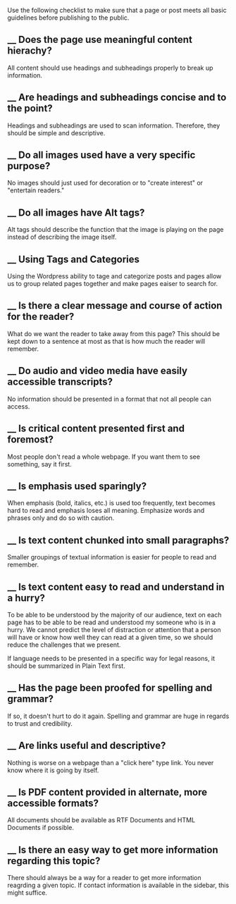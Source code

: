 Use the following checklist to make sure that a page or post meets all basic guidelines before publishing to the public.

## __ Does the page use meaningful content hierachy?

All content should use headings and subheadings properly to break up information.

## __ Are headings and subheadings concise and to the point?

Headings and subheadings are used to scan information. Therefore, they should be simple and descriptive.

## __ Do all images used have a very specific purpose?

No images should just used for decoration or to "create interest" or "entertain readers."
    
## __ Do all images have Alt tags?

Alt tags should describe the function that the image is playing on the page instead of describing the image itself.
    
## __ Using Tags and Categories

Using the Wordpress ability to tage and categorize posts and pages allow us to group related pages together and make pages eaiser to search for.
    
## __ Is there a clear message and course of action for the reader?

What do we want the reader to take away from this page? This should be kept down to a sentence at most as that is how much the reader will remember.
    
## __ Do audio and video media have easily accessible transcripts?

No information should be presented in a format that not all people can access.
    
## __ Is critical content presented first and foremost?

Most people don't read a whole webpage. If you want them to see something, say it first.

## __ Is emphasis used sparingly?

When emphasis (bold, italics, etc.) is used too frequently, text becomes hard to read and emphasis loses all meaning. Emphasize words and phrases only and do so with caution.

## __ Is text content chunked into small paragraphs?

Smaller groupings of textual information is easier for people to read and remember.
    
## __ Is text content easy to read and understand in a hurry?

To be able to be understood by the majority of our audience, text on each page has to be able to be read and understood my someone who is in a hurry. We cannot predict the level of distraction or attention that a person will have or know how well they can read at a given time, so we should reduce the challenges that we present.
        
If language needs to be presented in a specific way for legal reasons, it should be summarized in Plain Text first.

## __ Has the page been proofed for spelling and grammar?

If so, it doesn't hurt to do it again. Spelling and grammar are huge in regards to trust and credibility.

## __ Are links useful and descriptive?

Nothing is worse on a webpage than a "click here" type link. You never know where it is going by itself.

## __ Is PDF content provided in alternate, more accessible formats?

All documents should be available as RTF Documents and HTML Documents if possible.

## __ Is there an easy way to get more information regarding this topic?

There should always be a way for a reader to get more information reagrding a given topic. If contact information is available in the sidebar, this might suffice.